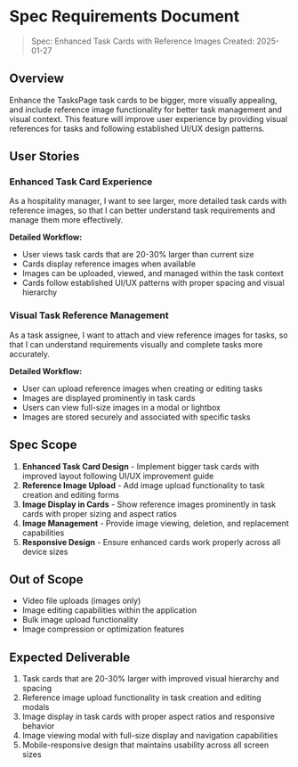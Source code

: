 # Spec Requirements Document

> Spec: Enhanced Task Cards with Reference Images
> Created: 2025-01-27

## Overview

Enhance the TasksPage task cards to be bigger, more visually appealing, and include reference image functionality for better task management and visual context. This feature will improve user experience by providing visual references for tasks and following established UI/UX design patterns.

## User Stories

### Enhanced Task Card Experience

As a hospitality manager, I want to see larger, more detailed task cards with reference images, so that I can better understand task requirements and manage them more effectively.

**Detailed Workflow:**
- User views task cards that are 20-30% larger than current size
- Cards display reference images when available
- Images can be uploaded, viewed, and managed within the task context
- Cards follow established UI/UX patterns with proper spacing and visual hierarchy

### Visual Task Reference Management

As a task assignee, I want to attach and view reference images for tasks, so that I can understand requirements visually and complete tasks more accurately.

**Detailed Workflow:**
- User can upload reference images when creating or editing tasks
- Images are displayed prominently in task cards
- Users can view full-size images in a modal or lightbox
- Images are stored securely and associated with specific tasks

## Spec Scope

1. **Enhanced Task Card Design** - Implement bigger task cards with improved layout following UI/UX improvement guide
2. **Reference Image Upload** - Add image upload functionality to task creation and editing forms
3. **Image Display in Cards** - Show reference images prominently in task cards with proper sizing and aspect ratios
4. **Image Management** - Provide image viewing, deletion, and replacement capabilities
5. **Responsive Design** - Ensure enhanced cards work properly across all device sizes

## Out of Scope

- Video file uploads (images only)
- Image editing capabilities within the application
- Bulk image upload functionality
- Image compression or optimization features

## Expected Deliverable

1. Task cards that are 20-30% larger with improved visual hierarchy and spacing
2. Reference image upload functionality in task creation and editing modals
3. Image display in task cards with proper aspect ratios and responsive behavior
4. Image viewing modal with full-size display and navigation capabilities
5. Mobile-responsive design that maintains usability across all screen sizes
